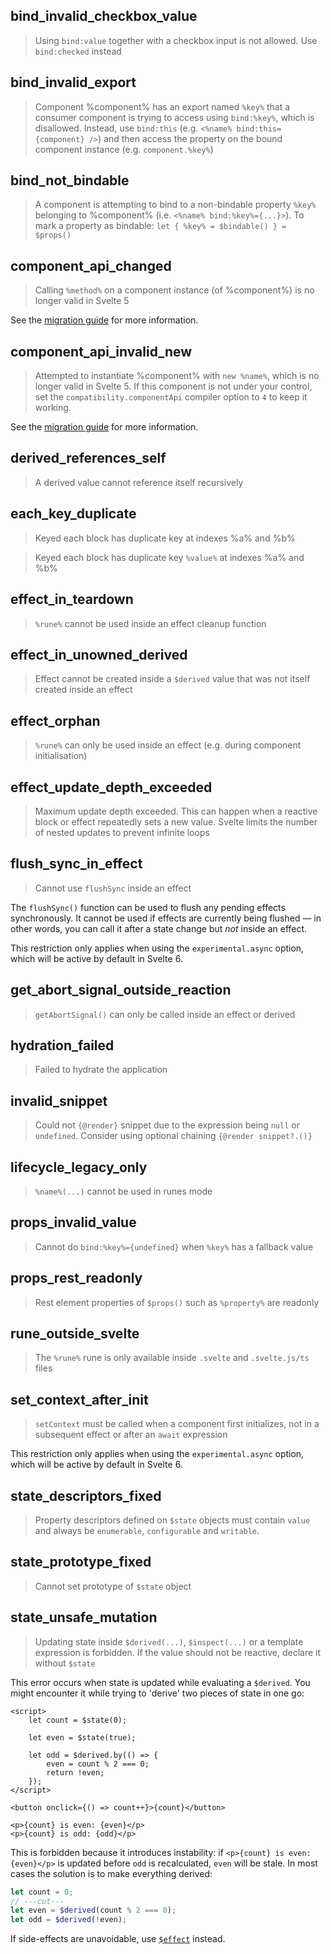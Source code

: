 ## bind_invalid_checkbox_value

> Using `bind:value` together with a checkbox input is not allowed. Use `bind:checked` instead

## bind_invalid_export

> Component %component% has an export named `%key%` that a consumer component is trying to access using `bind:%key%`, which is disallowed. Instead, use `bind:this` (e.g. `<%name% bind:this={component} />`) and then access the property on the bound component instance (e.g. `component.%key%`)

## bind_not_bindable

> A component is attempting to bind to a non-bindable property `%key%` belonging to %component% (i.e. `<%name% bind:%key%={...}>`). To mark a property as bindable: `let { %key% = $bindable() } = $props()`

## component_api_changed

> Calling `%method%` on a component instance (of %component%) is no longer valid in Svelte 5

See the [migration guide](/docs/svelte/v5-migration-guide#Components-are-no-longer-classes) for more information.

## component_api_invalid_new

> Attempted to instantiate %component% with `new %name%`, which is no longer valid in Svelte 5. If this component is not under your control, set the `compatibility.componentApi` compiler option to `4` to keep it working.

See the [migration guide](/docs/svelte/v5-migration-guide#Components-are-no-longer-classes) for more information.

## derived_references_self

> A derived value cannot reference itself recursively

## each_key_duplicate

> Keyed each block has duplicate key at indexes %a% and %b%

> Keyed each block has duplicate key `%value%` at indexes %a% and %b%

## effect_in_teardown

> `%rune%` cannot be used inside an effect cleanup function

## effect_in_unowned_derived

> Effect cannot be created inside a `$derived` value that was not itself created inside an effect

## effect_orphan

> `%rune%` can only be used inside an effect (e.g. during component initialisation)

## effect_update_depth_exceeded

> Maximum update depth exceeded. This can happen when a reactive block or effect repeatedly sets a new value. Svelte limits the number of nested updates to prevent infinite loops

## flush_sync_in_effect

> Cannot use `flushSync` inside an effect

The `flushSync()` function can be used to flush any pending effects synchronously. It cannot be used if effects are currently being flushed — in other words, you can call it after a state change but _not_ inside an effect.

This restriction only applies when using the `experimental.async` option, which will be active by default in Svelte 6.

## get_abort_signal_outside_reaction

> `getAbortSignal()` can only be called inside an effect or derived

## hydration_failed

> Failed to hydrate the application

## invalid_snippet

> Could not `{@render}` snippet due to the expression being `null` or `undefined`. Consider using optional chaining `{@render snippet?.()}`

## lifecycle_legacy_only

> `%name%(...)` cannot be used in runes mode

## props_invalid_value

> Cannot do `bind:%key%={undefined}` when `%key%` has a fallback value

## props_rest_readonly

> Rest element properties of `$props()` such as `%property%` are readonly

## rune_outside_svelte

> The `%rune%` rune is only available inside `.svelte` and `.svelte.js/ts` files

## set_context_after_init

> `setContext` must be called when a component first initializes, not in a subsequent effect or after an `await` expression

This restriction only applies when using the `experimental.async` option, which will be active by default in Svelte 6.

## state_descriptors_fixed

> Property descriptors defined on `$state` objects must contain `value` and always be `enumerable`, `configurable` and `writable`.

## state_prototype_fixed

> Cannot set prototype of `$state` object

## state_unsafe_mutation

> Updating state inside `$derived(...)`, `$inspect(...)` or a template expression is forbidden. If the value should not be reactive, declare it without `$state`

This error occurs when state is updated while evaluating a `$derived`. You might encounter it while trying to 'derive' two pieces of state in one go:

```svelte
<script>
	let count = $state(0);

	let even = $state(true);

	let odd = $derived.by(() => {
		even = count % 2 === 0;
		return !even;
	});
</script>

<button onclick={() => count++}>{count}</button>

<p>{count} is even: {even}</p>
<p>{count} is odd: {odd}</p>
```

This is forbidden because it introduces instability: if `<p>{count} is even: {even}</p>` is updated before `odd` is recalculated, `even` will be stale. In most cases the solution is to make everything derived:

```js
let count = 0;
// ---cut---
let even = $derived(count % 2 === 0);
let odd = $derived(!even);
```

If side-effects are unavoidable, use [`$effect`]($effect) instead.
